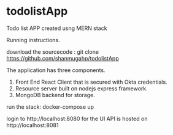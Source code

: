 # todolistApp
Todo list APP created usng MERN stack

Running instructions.

download the sourcecode : git clone https://github.com/shanmugahp/todolistApp

The application has three components.
1) Front End React Client that is secured with Okta credentials.
2) Resource server built on nodejs express framework.
3) MongoDB backend for storage.

run the stack: docker-compose up

login to http://localhost:8080  for the UI
API is hosted on http://localhost:8081


